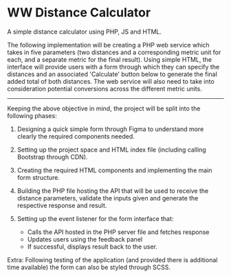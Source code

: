 # WW Distance Calculator

A simple distance calculator using PHP, JS and HTML.

The following implementation will be creating a PHP web service which takes in five parameters (two distances and a corresponding metric unit for each, and a separate metric for the final result). Using simple HTML, the interface will provide users with a form through which they can specify the distances and an associated 'Calculate' button below to generate the final added total of both distances. The web service will also need to take into consideration potential conversions across the different metric units.

---

Keeping the above objective in mind, the project will be split into the following phases:

1. Designing a quick simple form through Figma to understand more clearly the required components needed.
2. Setting up the project space and HTML index file (including calling Bootstrap through CDN).
3. Creating the required HTML components and implementing the main form structure.
4. Building the PHP file hosting the API that will be used to receive the distance parameters, validate the inputs given and generate the respective response and result.
5. Setting up the event listener for the form interface that:

    - Calls the API hosted in the PHP server file and fetches response
    - Updates users using the feedback panel
    - If successful, displays result back to the user.

Extra:
Following testing of the application (and provided there is additional time available) the form can also be styled through SCSS.
